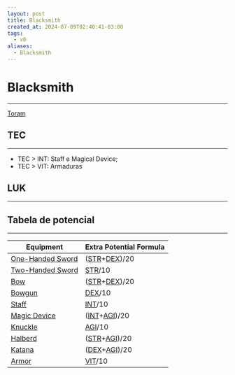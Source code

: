 ```yaml
---
layout: post
title: Blacksmith
created_at: 2024-07-09T02:40:41-03:00
tags:
  - v0
aliases:
  - Blacksmith
---
```

# Blacksmith
---

[Toram](_draft/2024/07/2024-07-06-Toram.md)
## TEC
---

- TEC > INT: Staff e Magical Device;
- TEC > VIT: Armaduras

## LUK
---


## Tabela de potencial
---

| Equipment                                                | Extra Potential Formula                                            |
| -------------------------------------------------------- | ------------------------------------------------------------------ |
| [One-Handed Sword](2024-07-09-Toram_One_Handed_Sword.md) | ([STR](2024-07-09-Toram_STR.md)+[DEX](2024-07-09-Toram_DEX.md))/20 |
| [Two-Handed Sword](2024-07-09-Toram_Two_Handed_Sword.md) | [STR](2024-07-09-Toram_STR.md)/10                                  |
| [Bow](2024-07-09-Toram_Bow.md)                           | ([STR](2024-07-09-Toram_STR.md)+[DEX](2024-07-09-Toram_DEX.md))/20 |
| [Bowgun](2024-07-09-Toram_Bowgun.md)                     | [DEX](2024-07-09-Toram_DEX.md)/10                                  |
| [Staff](2024-07-09-Toram_Staff.md)                       | [INT](2024-07-09-Toram_INT.md)/10                                  |
| [Magic Device](2024-07-09-Toram_Magic_Device.md)         | ([INT](2024-07-09-Toram_INT.md)+[AGI](2024-07-09-Toram_AGI.md))/20 |
| [Knuckle](2024-07-09-Toram_Knuckle.md)                   | [AGI](2024-07-09-Toram_AGI.md)/10                                  |
| [Halberd](2024-07-09-Toram_Halberd.md)                   | ([STR](2024-07-09-Toram_STR.md)+[AGI](2024-07-09-Toram_AGI.md))/20 |
| [Katana](2024-07-09-Toram_Katana.md)                     | ([DEX](2024-07-09-Toram_DEX.md)+[AGI](2024-07-09-Toram_AGI.md))/20 |
| [Armor](2024-07-09-Toram_Armor.md)                       | [VIT](2024-07-09-Toram_VIT.md)/10                                  |


